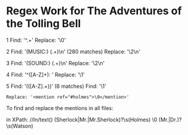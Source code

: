 # Regex Work for The Adventures of the Tolling Bell

1 Find: '^.+' 
    Replace: '<ln>\0</ln>'
    
2 Find: '(MUSIC:) (.+)\n' (280 matches)
    Replace: '<music>\2</music>\n'

3 Find: '(SOUND:) (.+)\n'
    Replace: '<sound>\2</sound>\n'

4 Find: '^([A-Z]+): '
    Replace: '<speaker>\1</speaker>'

5 Find: '\(([A-Z].+)\)' (6 matches)
  Find: '<stageDirect>\1</stageDirect>'

    Replace: '<mention ref="#holmes">\0</mention>'
  

To find and replace the mentions in all files:

in XPath: //ln/text()
(Sherlock|Mr\.|Mr\.Sherlock)?\s(Holmes)
<mention ref="holmes">\0</mention>
(Mr\.|Dr\.)?\s(Watson)
